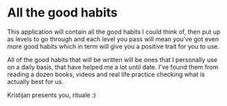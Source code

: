 # All the good habits

This application will contain all the good habits I could think of,
then put up as levels to go through and each level you pass will mean
you've got even more good habits which in term will give you a positive
trait for you to use.

All of the good habits that will be written will be ones that I personally
use on a daily basis, that have helped me a lot until date. I've found
them from reading a dozen books, videos and real life practice checking
what is actually best for us.

Kristijan presents you, rituale :)
